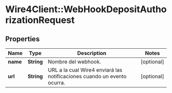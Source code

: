 # Wire4Client::WebHookDepositAuthorizationRequest

## Properties
Name | Type | Description | Notes
------------ | ------------- | ------------- | -------------
**name** | **String** | Nombre del webhook. | [optional] 
**url** | **String** | URL a la cual Wire4 enviará las notificaciones cuando un evento ocurra. | [optional] 


